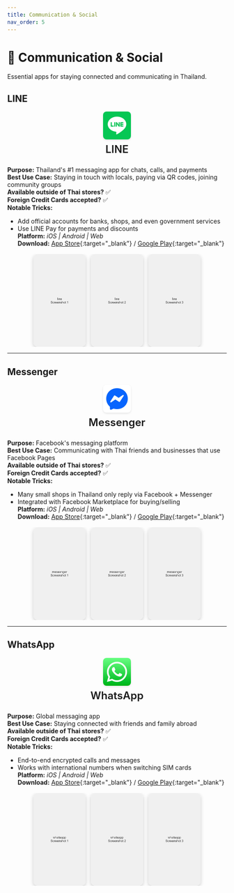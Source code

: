 ```yaml
---
title: Communication & Social
nav_order: 5
---
```


<style>
/* Custom styling for Thailand Essential Apps */

/* Style the app icons - centered above app names */
.app-header {
  text-align: center;
  margin-bottom: 1.5rem;
}

.app-icon {
  display: block;
  margin: 0 auto 0.5rem auto;
  border-radius: 8px;
  box-shadow: 0 2px 4px rgba(0,0,0,0.1);
}

.app-title {
  margin: 0;
  font-size: 1.5rem;
  font-weight: 600;
}

/* Style the app screenshots */
.app-screenshots {
  display: flex;
  justify-content: center;
  gap: 0.75rem;
  margin-top: 1rem;
  flex-wrap: nowrap;
  overflow-x: auto;
}

.app-screenshot {
  width: 120px;
  height: 213px;
  object-fit: cover;
  border-radius: 10px;
  box-shadow: 0 3px 8px rgba(0,0,0,0.2);
  transition: transform 0.2s ease;
  flex-shrink: 0;
}

.app-screenshot:hover {
  transform: scale(1.05);
}
</style>

# 💬 Communication & Social

Essential apps for staying connected and communicating in Thailand.

## LINE

<div class="app-header">
<img src="icons/line.jpg" alt="LINE icon" width="64" height="64" class="app-icon"/>
<h3 class="app-title">LINE</h3>
</div>

**Purpose:** Thailand's #1 messaging app for chats, calls, and payments  
**Best Use Case:** Staying in touch with locals, paying via QR codes, joining community groups  
**Available outside of Thai stores?** ✅  
**Foreign Credit Cards accepted?** ✅  
**Notable Tricks:**  
- Add official accounts for banks, shops, and even government services  
- Use LINE Pay for payments and discounts  
**Platform:** *iOS | Android | Web*  
**Download:** [App Store](https://apps.apple.com/th/app/line/id443904275){:target="_blank"} / [Google Play](https://play.google.com/store/apps/details?id=jp.naver.line.android){:target="_blank"}

<div class="app-screenshots">
<img src="screenshots/line-1.jpg" alt="LINE Screenshot 1" class="app-screenshot"/>
<img src="screenshots/line-2.jpg" alt="LINE Screenshot 2" class="app-screenshot"/>
<img src="screenshots/line-3.jpg" alt="LINE Screenshot 3" class="app-screenshot"/>
</div>

---

## Messenger

<div class="app-header">
<img src="icons/messenger.jpg" alt="Messenger icon" width="64" height="64" class="app-icon"/>
<h3 class="app-title">Messenger</h3>
</div>

**Purpose:** Facebook's messaging platform  
**Best Use Case:** Communicating with Thai friends and businesses that use Facebook Pages  
**Available outside of Thai stores?** ✅  
**Foreign Credit Cards accepted?** ✅  
**Notable Tricks:**  
- Many small shops in Thailand only reply via Facebook + Messenger  
- Integrated with Facebook Marketplace for buying/selling  
**Platform:** *iOS | Android | Web*  
**Download:** [App Store](https://apps.apple.com/th/app/messenger/id454638411){:target="_blank"} / [Google Play](https://play.google.com/store/apps/details?id=com.facebook.orca){:target="_blank"}

<div class="app-screenshots">
<img src="screenshots/messenger-1.jpg" alt="Messenger Screenshot 1" class="app-screenshot"/>
<img src="screenshots/messenger-2.jpg" alt="Messenger Screenshot 2" class="app-screenshot"/>
<img src="screenshots/messenger-3.jpg" alt="Messenger Screenshot 3" class="app-screenshot"/>
</div>

---

## WhatsApp

<div class="app-header">
<img src="icons/whatsapp.jpg" alt="WhatsApp icon" width="64" height="64" class="app-icon"/>
<h3 class="app-title">WhatsApp</h3>
</div>

**Purpose:** Global messaging app  
**Best Use Case:** Staying connected with friends and family abroad  
**Available outside of Thai stores?** ✅  
**Foreign Credit Cards accepted?** ✅  
**Notable Tricks:**  
- End-to-end encrypted calls and messages  
- Works with international numbers when switching SIM cards  
**Platform:** *iOS | Android | Web*  
**Download:** [App Store](https://apps.apple.com/th/app/whatsapp-messenger/id310633997){:target="_blank"} / [Google Play](https://play.google.com/store/apps/details?id=com.whatsapp){:target="_blank"}

<div class="app-screenshots">
<img src="screenshots/whatsapp-1.jpg" alt="WhatsApp Screenshot 1" class="app-screenshot"/>
<img src="screenshots/whatsapp-2.jpg" alt="WhatsApp Screenshot 2" class="app-screenshot"/>
<img src="screenshots/whatsapp-3.jpg" alt="WhatsApp Screenshot 3" class="app-screenshot"/>
</div>
